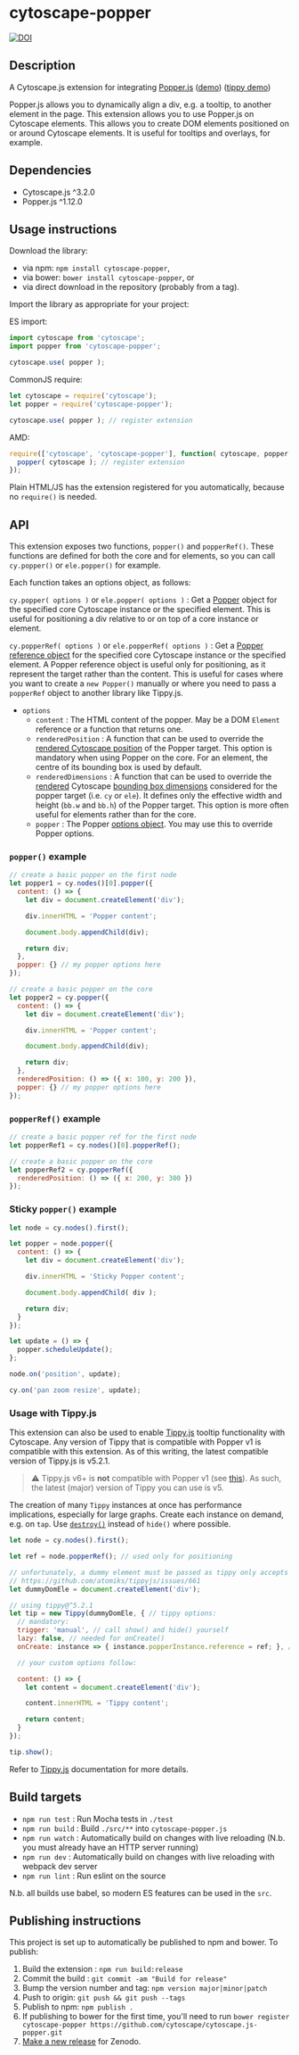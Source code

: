 cytoscape-popper
================================================================================

[![DOI](https://zenodo.org/badge/102492695.svg)](https://zenodo.org/badge/latestdoi/102492695)

## Description

A Cytoscape.js extension for integrating [Popper.js](https://popper.js.org/) ([demo](https://cytoscape.github.io/cytoscape.js-popper)) ([tippy demo](https://cytoscape.github.io/cytoscape.js-popper/demo-tippy.html))

Popper.js allows you to dynamically align a div, e.g. a tooltip, to another element in the page.  This extension allows you to use Popper.js on Cytoscape elements.  This allows you to create DOM elements positioned on or around Cytoscape elements.  It is useful for tooltips and overlays, for example.

## Dependencies

 * Cytoscape.js ^3.2.0
 * Popper.js ^1.12.0


## Usage instructions

Download the library:
 * via npm: `npm install cytoscape-popper`,
 * via bower: `bower install cytoscape-popper`, or
 * via direct download in the repository (probably from a tag).

Import the library as appropriate for your project:

ES import:

```js
import cytoscape from 'cytoscape';
import popper from 'cytoscape-popper';

cytoscape.use( popper );
```

CommonJS require:

```js
let cytoscape = require('cytoscape');
let popper = require('cytoscape-popper');

cytoscape.use( popper ); // register extension
```

AMD:

```js
require(['cytoscape', 'cytoscape-popper'], function( cytoscape, popper ){
  popper( cytoscape ); // register extension
});
```

Plain HTML/JS has the extension registered for you automatically, because no `require()` is needed.


## API

This extension exposes two functions, `popper()` and `popperRef()`.  These functions are defined for both the core and for elements, so you can call `cy.popper()` or `ele.popper()` for example.

Each function takes an options object, as follows:

`cy.popper( options )` or `ele.popper( options )` : Get a [Popper](https://popper.js.org/popper-documentation.html#Popper) object for the specified core Cytoscape instance or the specified element.  This is useful for positioning a div relative to or on top of a core instance or element.

`cy.popperRef( options )` or `ele.popperRef( options )` : Get a [Popper reference object](https://popper.js.org/popper-documentation.html#referenceObject) for the specified core Cytoscape instance or the specified element.  A Popper reference object is useful only for positioning, as it represent the target rather than the content.  This is useful for cases where you want to create a `new Popper()` manually or where you need to pass a `popperRef` object to another library like Tippy.js.

 - `options`
   - `content` : The HTML content of the popper.  May be a DOM `Element` reference or a function that returns one.
   - `renderedPosition` : A function that can be used to override the [rendered Cytoscape position](http://js.cytoscape.org/#notation/position) of the Popper target.  This option is mandatory when using Popper on the core.  For an element, the centre of its bounding box is used by default.
   - `renderedDimensions` : A function that can be used to override the [rendered](http://js.cytoscape.org/#notation/position) Cytoscape [bounding box dimensions](http://js.cytoscape.org/#eles.renderedBoundingBox) considered for the popper target (i.e. `cy` or `ele`).  It defines only the effective width and height (`bb.w` and `bb.h`) of the Popper target.   This option is more often useful for elements rather than for the core.
   - `popper` : The Popper [options object](https://popper.js.org/popper-documentation.html#new_Popper_new).  You may use this to override Popper options.

### `popper()` example

``` js
// create a basic popper on the first node
let popper1 = cy.nodes()[0].popper({
  content: () => {
    let div = document.createElement('div');

    div.innerHTML = 'Popper content';

    document.body.appendChild(div);

    return div;
  },
  popper: {} // my popper options here
});

// create a basic popper on the core
let popper2 = cy.popper({
  content: () => {
    let div = document.createElement('div');

    div.innerHTML = 'Popper content';

    document.body.appendChild(div);

    return div;
  },
  renderedPosition: () => ({ x: 100, y: 200 }),
  popper: {} // my popper options here
});
```

### `popperRef()` example

``` js
// create a basic popper ref for the first node
let popperRef1 = cy.nodes()[0].popperRef();

// create a basic popper on the core
let popperRef2 = cy.popperRef({
  renderedPosition: () => ({ x: 200, y: 300 })
});
```

### Sticky `popper()` example

```js
let node = cy.nodes().first();

let popper = node.popper({
  content: () => {
    let div = document.createElement('div');

    div.innerHTML = 'Sticky Popper content';

    document.body.appendChild( div );

    return div;
  }
});

let update = () => {
  popper.scheduleUpdate();
};

node.on('position', update);

cy.on('pan zoom resize', update);
```

### Usage with Tippy.js

This extension can also be used to enable [Tippy.js](https://atomiks.github.io/tippyjs/v5/) tooltip functionality with Cytoscape.  Any version of Tippy that is compatible with Popper v1 is compatible with this extension.  As of this writing, the latest compatible version of Tippy.js is v5.2.1.

> :warning: Tippy.js v6+ is **not** compatible with Popper v1 (see [this](https://github.com/atomiks/tippyjs/blob/master/MIGRATION_GUIDE.md#5x-to-6x)). As such, the latest (major) version of Tippy you can use is v5.

The creation of many `Tippy` instances at once has performance implications, especially for large graphs.  Create each instance on demand, e.g. on `tap`.  Use [`destroy()`](https://atomiks.github.io/tippyjs/v5/methods/#destroy) instead of `hide()` where possible.

```js
let node = cy.nodes().first();

let ref = node.popperRef(); // used only for positioning

// unfortunately, a dummy element must be passed as tippy only accepts a dom element as the target
// https://github.com/atomiks/tippyjs/issues/661
let dummyDomEle = document.createElement('div');

// using tippy@^5.2.1
let tip = new Tippy(dummyDomEle, { // tippy options:
  // mandatory:
  trigger: 'manual', // call show() and hide() yourself
  lazy: false, // needed for onCreate()
  onCreate: instance => { instance.popperInstance.reference = ref; }, // needed for `ref` positioning

  // your custom options follow:

  content: () => {
    let content = document.createElement('div');

    content.innerHTML = 'Tippy content';

    return content;
  }
});

tip.show();
```

Refer to [Tippy.js](https://atomiks.github.io/tippyjs/v5) documentation for more details.



## Build targets

* `npm run test` : Run Mocha tests in `./test`
* `npm run build` : Build `./src/**` into `cytoscape-popper.js`
* `npm run watch` : Automatically build on changes with live reloading (N.b. you must already have an HTTP server running)
* `npm run dev` : Automatically build on changes with live reloading with webpack dev server
* `npm run lint` : Run eslint on the source

N.b. all builds use babel, so modern ES features can be used in the `src`.


## Publishing instructions

This project is set up to automatically be published to npm and bower.  To publish:

1. Build the extension : `npm run build:release`
1. Commit the build : `git commit -am "Build for release"`
1. Bump the version number and tag: `npm version major|minor|patch`
1. Push to origin: `git push && git push --tags`
1. Publish to npm: `npm publish .`
1. If publishing to bower for the first time, you'll need to run `bower register cytoscape-popper https://github.com/cytoscape/cytoscape.js-popper.git`
1. [Make a new release](https://github.com/cytoscape/cytoscape.js-popper/releases/new) for Zenodo.
